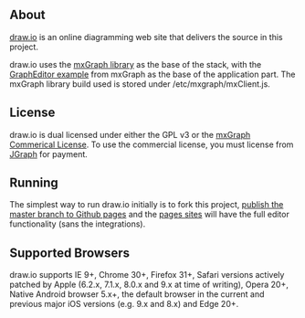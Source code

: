 About
-----
[draw.io](https://www.draw.io) is an online diagramming web site that delivers the source in this project.

draw.io uses the [mxGraph library](https://github.com/jgraph/mxgraph) as the base of the stack, with the [GraphEditor example](https://github.com/jgraph/mxgraph/tree/master/javascript/examples/grapheditor) from mxGraph as the base of the application part. The mxGraph library build used is stored under /etc/mxgraph/mxClient.js.

License
-------
draw.io is dual licensed under either the GPL v3 or the [mxGraph Commerical License](https://www.jgraph.com/Licenses/JGraph_Software_Licence.pdf). To use the commercial license, you must license from [JGraph](https://www.jgraph.com/purchase-mxgraph.html) for payment.

Running
-------
The simplest way to run draw.io initially is to fork this project, [publish the master branch to Github pages](https://help.github.com/categories/github-pages-basics/) and the [pages sites](https://jgraph.github.io/draw.io/war/index.html) will have the full editor functionality (sans the integrations).

Supported Browsers
------------------
draw.io supports IE 9+, Chrome 30+, Firefox 31+, Safari versions actively patched by Apple (6.2.x, 7.1.x, 8.0.x and 9.x at time of writing), Opera 20+, Native Android browser 5.x+, the default browser in the current and previous major iOS versions (e.g. 9.x and 8.x) and Edge 20+.